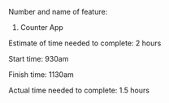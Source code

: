 Number and name of feature: 
1. Counter App

Estimate of time needed to complete: 2 hours

Start time: 930am

Finish time: 1130am

Actual time needed to complete: 1.5 hours